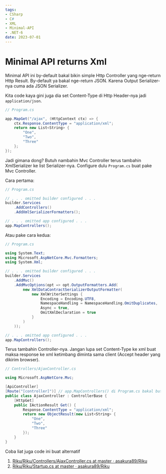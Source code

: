 ```yaml
---
tags:
- CSharp
- C#
- XML
- Minimal-API
- .NET-6
date: 2023-07-01
---
```


# Minimal API returns Xml

Minimal API ini by-default bakal bikin simple Http Controller yang nge-return Http Result. By-default ya bakal nge-return JSON. Karena Output Serializer-nya cuma ada JSON Serializer.

Kita code kaya gini juga dia set Content-Type di Http Header-nya jadi `application/json`.

```c#
// Program.cs

app.MapGet("/ajax", (HttpContext ctx) => {
    ctx.Response.ContentType = "application/xml";
    return new List<String> {
        "One",
        "Two",
        "Three"
    };
});
```

Jadi gimana dong? Butuh nambahin Mvc Controller terus tambahin XmlSerializer ke list Serializer-nya. Configure dulu `Program.cs` buat pake Mvc Controller.

Cara pertama:

```c#
// Program.cs

// . . . omitted builder configured . . .
builder.Services
    .AddControllers()
    .AddXmlSerializerFormatters();

// . . . omitted app configured . . .
app.MapControllers();
```

Atau pake cara kedua:

```c#
// Program.cs

using System.Text;
using Microsoft.AspNetCore.Mvc.Formatters;
using System.Xml;

// . . . omitted builder configured . . .
builder.Services
    .AddMvc()
    .AddMvcOptions(opt => opt.OutputFormatters.Add(
        new XmlDataContractSerializerOutputFormatter(
            new XmlWriterSettings {
                Encoding = Encoding.UTF8,
                NamespaceHandling = NamespaceHandling.OmitDuplicates,
                Async = true,
                OmitXmlDeclaration = true
            }
        )
    ));

// . . . omitted app configured . . .
app.MapControllers();
```

Terus tambahin Controller-nya. Jangan lupa set Content-Type ke xml buat maksa response ke xml ketimbang diminta sama client (Accept header yang dikirim browser).

```c#
// Controllers/AjaxController.cs

using Microsoft.AspNetCore.Mvc;

[ApiController]
[Route("[controller]")] // app.MapControllers() di Program.cs bakal butuh attribute ini
public class AjaxController : ControllerBase {
    [HttpGet]
    public IActionResult Get() {
        Response.ContentType = "application/xml";
        return new ObjectResult(new List<String> {
            "One",
            "Two",
            "Three"
        });
    }
}
```

Coba liat juga code ini buat alternatif
1. [Riku/Riku/Controllers/AjaxController.cs at master · asakura89/Riku](https://github.com/asakura89/Riku/blob/master/Riku/Controllers/AjaxController.cs)
2. [Riku/Riku/Startup.cs at master · asakura89/Riku](https://github.com/asakura89/Riku/blob/master/Riku/Startup.cs#L17-L30)
